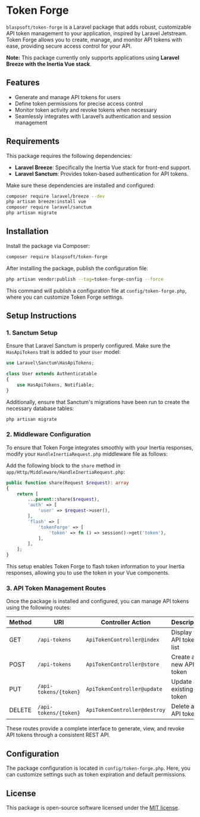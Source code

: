 # Token Forge

`blaspsoft/token-forge` is a Laravel package that adds robust, customizable API token management to your application, inspired by Laravel Jetstream. Token Forge allows you to create, manage, and monitor API tokens with ease, providing secure access control for your API.

**Note:** This package currently only supports applications using **Laravel Breeze with the Inertia Vue stack**.

## Features

- Generate and manage API tokens for users
- Define token permissions for precise access control
- Monitor token activity and revoke tokens when necessary
- Seamlessly integrates with Laravel’s authentication and session management

## Requirements

This package requires the following dependencies:

- **Laravel Breeze**: Specifically the Inertia Vue stack for front-end support.
- **Laravel Sanctum**: Provides token-based authentication for API tokens.

Make sure these dependencies are installed and configured:

```bash
composer require laravel/breeze --dev
php artisan breeze:install vue
composer require laravel/sanctum
php artisan migrate
```

## Installation

Install the package via Composer:

```bash
composer require blaspsoft/token-forge
```

After installing the package, publish the configuration file:

```bash
php artisan vendor:publish --tag=token-forge-config --force
```

This command will publish a configuration file at `config/token-forge.php`, where you can customize Token Forge settings.

## Setup Instructions

### 1. Sanctum Setup

Ensure that Laravel Sanctum is properly configured. Make sure the `HasApiTokens` trait is added to your `User` model:

```php
use Laravel\Sanctum\HasApiTokens;

class User extends Authenticatable
{
    use HasApiTokens, Notifiable;
}
```

Additionally, ensure that Sanctum's migrations have been run to create the necessary database tables:

```bash
php artisan migrate
```

### 2. Middleware Configuration

To ensure that Token Forge integrates smoothly with your Inertia responses, modify your `HandleInertiaRequest.php` middleware file as follows:

Add the following block to the `share` method in `app/Http/Middleware/HandleInertiaRequest.php`:

```php
public function share(Request $request): array
{
    return [
        ...parent::share($request),
        'auth' => [
            'user' => $request->user(),
        ],
        'flash' => [
            'tokenForge' => [
                'token' => fn () => session()->get('token'),
            ],
        ],
    ];
}
```

This setup enables Token Forge to flash token information to your Inertia responses, allowing you to use the token in your Vue components.

### 3. API Token Management Routes

Once the package is installed and configured, you can manage API tokens using the following routes:

| Method | URI                   | Controller Action            | Description                  |
| ------ | --------------------- | ---------------------------- | ---------------------------- |
| GET    | `/api-tokens`         | `ApiTokenController@index`   | Display the API tokens list  |
| POST   | `/api-tokens`         | `ApiTokenController@store`   | Create a new API token       |
| PUT    | `/api-tokens/{token}` | `ApiTokenController@update`  | Update an existing API token |
| DELETE | `/api-tokens/{token}` | `ApiTokenController@destroy` | Delete an API token          |

These routes provide a complete interface to generate, view, and revoke API tokens through a consistent REST API.

## Configuration

The package configuration is located in `config/token-forge.php`. Here, you can customize settings such as token expiration and default permissions.

## License

This package is open-source software licensed under the [MIT license](LICENSE.md).
